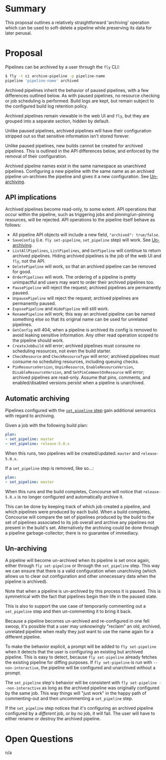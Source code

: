 # Summary

This proposal outlines a relatively straightforward 'archiving' operation which can be used to soft-delete a pipeline while preserving its data for later perusal.

# Proposal

Pipelines can be archived by a user through the `fly` CLI:

```sh
$ fly -t ci archive-pipeline -p pipeline-name
pipeline 'pipeline-name' archived
```

Archived pipelines inherit the behavior of paused pipelines, with a few differences outlined below. As with paused pipelines, no resource checking or job scheduling is performed. Build logs are kept, but remain subject to the configured build log retention policy.

Archived pipelines remain viewable in the web UI and `fly`, but they are grouped into a separate section, hidden by default.

Unlike paused pipelines, archived pipelines will have their configuration stripped out so that sensitive information isn't stored forever.

Unlike paused pipelines, new builds cannot be created for archived pipelines. This is outlined in the API differences below, and enforced by the removal of their configuration.

Archived pipeline names exist in the same namespace as unarchived pipelines. Configuring a new pipeline with the same name as an archived pipeline un-archives the pipeline and gives it a new configuration. See [Un-archiving](#un-archiving).

## API implications

Archived pipelines become read-only, to some extent. API operations that occur within the pipeline, such as triggering jobs and pinning/un-pinning resources, will be rejected. API operations to the pipeline itself behave as follows:

* All pipeline API objects will include a new field, `"archived": true/false`.
* `SaveConfig` (i.e. `fly set-pipeline`, `set_pipeline` step) will work. See [Un-archiving](#un-archiving).
* `ListAllPipelines`, `ListPipelines`, and `GetPipeline` will continue to return archived pipelines. Hiding archived pipelines is the job of the web UI and `fly`, not the API.
* `DeletePipeline` will work, so that an archived pipeline can be removed for good.
* `OrderPipelines` will work. The ordering of a pipeline is pretty unimpactful and users may want to order their archived pipelines too.
* `PausePipeline` will reject the request; archived pipelines are permanently paused.
* `UnpausePipeline` will reject the request; archived pipelines are permanently paused.
* `ExposePipeline` and `HidePipeline` will still work.
* `RenamePipeline` will work; this way an archived pipeline can be named something else so that its original name can be used for unrelated pipelines.
* `GetConfig` will 404; when a pipeline is archived its config is removed to avoid leaking sensitive information. Any other read operation scoped to the pipeline should work.
* `CreateJobBuild` will error; archived pipelines must consume no scheduling resources, not even the build starter.
* `CheckResource` and `CheckResourceType` will error; archived pipelines must consume no scheduling resources, including queuing checks.
* `PinResourceVersion`, `UnpinResource`, `EnableResourceVersion`, `DisableResourceVersion`, and `SetPinCommentOnResource` will error; archived pipelines are read-only. Assume that pins, comments, and enabled/disabled versions persist when a pipeline is unarchived.

## Automatic archiving

Pipelines configured with the [`set_pipeline` step](https://github.com/concourse/rfcs/pull/31) gain additional semantics with regard to archiving.

Given a job with the following build plan:

```yaml
plan:
- set_pipeline: master
- set_pipeline: release-5.0.x
```

When this runs, two pipelines will be created/updated: `master` and `release-5.0.x`.

If a `set_pipeline` step is removed, like so...:

```yaml
plan:
- set_pipeline: master
```

When this runs and the build completes, Concourse will notice that `release-5.0.x` is no longer configured and automatically archive it.

This can be done by keeping track of which job created a pipeline, and which pipelines were produced by each build. When a build completes, Concourse will compare the set of pipelines produced by the build to the set of pipelines associated to its job overall and archive any pipelines not present in the build's set. Alternatively the archiving could be done through a pipeline garbage-collector; there is no guarantee of immediacy.

## Un-archiving

A pipeline will become un-archived when its pipeline is set once again, either through `fly set-pipeline` or through the `set_pipeline` step. This way we can ensure that there is a valid configuration when unarchiving (which allows us to clear out configuration and other unnecessary data when the pipeline is archived).

Note that when a pipeline is un-archived by this process it is paused. This is symmetrical with the fact that pipelines begin their life in the paused state.

This is also to support the use case of temporarily commenting out a `set_pipeline` step and then un-commenting it to bring it back.

Because a pipeline becomes un-archived and re-configured in one fell swoop, it's possible that a user may unknowingly "reclaim" an old, archived, unrelated pipeline when really they just want to use the name again for a different pipeline.

To make the behavior explicit, a prompt will be added to `fly set-pipeline` when it detects that the user is configuring an existing but archived pipeline. This is easy to detect, because `fly set-pipeline` already fetches the existing pipeline for diffing purposes. If `fly set-pipeline` is run with `--non-interactive`, the pipeline will be configured and unarchived without a prompt.

The `set_pipeline` step's behavior will be consistent with `fly set-pipeline --non-interactive` as long as the archived pipeline was originally configured by the same job. This way things will "just work" in the happy path of commenting-out and then uncommenting a `set_pipeline` step.

If the `set_pipeline` step notices that it's configuring an archived pipeline configured by a *different* job, or by no job, it will fail. The user will have to either rename or destroy the archived pipeline.


# Open Questions

n/a
